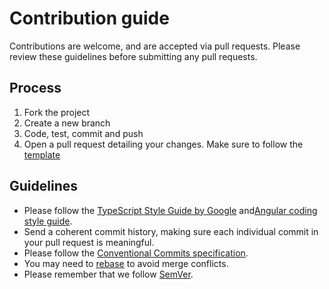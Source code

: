 # Contribution guide

Contributions are welcome, and are accepted via pull requests.
Please review these guidelines before submitting any pull requests.

## Process

1. Fork the project
1. Create a new branch
1. Code, test, commit and push
1. Open a pull request detailing your changes. Make sure to follow the [template](.github/PULL_REQUEST_TEMPLATE.md)

## Guidelines

* Please follow the [ TypeScript Style Guide by Google](https://google.github.io/styleguide/tsguide.html) and[Angular coding style guide](https://angular.io/guide/styleguide).
* Send a coherent commit history, making sure each individual commit in your pull request is meaningful.
* Please follow the [Conventional Commits specification](https://www.conventionalcommits.org/en/v1.0.0/).
* You may need to [rebase](https://git-scm.com/book/en/v2/Git-Branching-Rebasing) to avoid merge conflicts.
* Please remember that we follow [SemVer](http://semver.org/).
